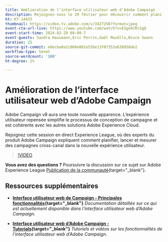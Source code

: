 ```yaml
---
title: Amélioration de l’interface utilisateur web d’Adobe Campaign
description: Rejoignez-nous le 29 février pour découvrir comment planifier, lancer et mesurer des stratégies cross-canal à l’aide de la nouvelle interface utilisateur web d’Adobe Campaign.
kt: KT-14433
thumbnail: https://video.tv.adobe.com/v/3427258?format=jpeg
event-cta-url-live: https://www.youtube.com/watch?v=ESgehCRcSgQ
event-start-time: 2024-02-29 08:00-7
event-guests: Sandra Hausmann,Eric Perrin,Gaël Mouëllo,Bruce Swann
duration: 25
source-git-commit: e8ecba0a2c066e881e53be13f07352e636058de2
workflow-type: tm+mt
source-wordcount: '160'
ht-degree: 1%

---
```


# Amélioration de l’interface utilisateur web d’Adobe Campaign

Adobe Campaign v8 aura une toute nouvelle apparence. L’expérience utilisateur repensée simplifie le processus de conception de campagne et est cohérente avec les autres solutions Adobe Experience Cloud.

Rejoignez cette session en direct Experience League, où des experts du produit Adobe Campaign expliquent comment planifier, lancer et mesurer des campagnes cross-canal dans la nouvelle expérience utilisateur.

>[!VIDEO](https://video.tv.adobe.com/v/3427258/?quality=12&learn=on)

**Vous avez des questions ?** Poursuivre la discussion sur ce sujet sur Adobe Experience League [Publication de la communauté](https://experienceleaguecommunities.adobe.com/t5/adobe-campaign-classic/experience-league-live-post-session-discussion-leaping-ahead/m-p/656893#M2671){target="_blank"}.

## Ressources supplémentaires

* **[Interface utilisateur web de Campaign - Principales fonctionnalités](https://experienceleague.adobe.com/docs/campaign-web/v8/whats-new.html?lang=fr){target="_blank"}**
  *Documentation détaillée sur ce qui est actuellement disponible dans l’interface utilisateur web d’Adobe Campaign.*

* **[Interface utilisateur web d’Adobe Campaign - Tutorials](https://experienceleague.adobe.com/docs/campaign-web-learn/tutorials/overview.html?lang=en){target="_blank"}**
  *Tutoriels et vidéos sur les fonctionnalités de l’interface utilisateur web d’Adobe Campaign.*

